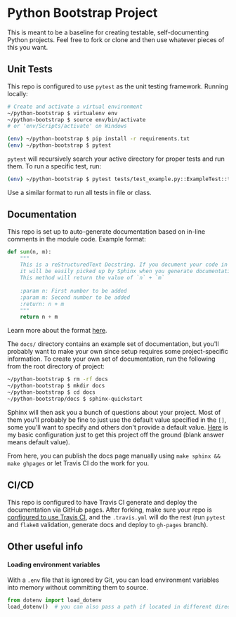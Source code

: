 # Python Bootstrap Project

This is meant to be a baseline for creating testable, self-documenting Python projects. Feel free to fork or clone and then use whatever pieces of this you want.

## Unit Tests

This repo is configured to use `pytest` as the unit testing framework. Running locally:

```bash
# Create and activate a virtual environment
~/python-bootstrap $ virtualenv env
~/python-bootstrap $ source env/bin/activate 
# or 'env/Scripts/activate' on Windows

(env) ~/python-bootstrap $ pip install -r requirements.txt
(env) ~/python-bootstrap $ pytest
```

`pytest` will recursively search your active directory for proper tests and run them. To run a specific test, run:
```bash
(env) ~/python-bootstrap $ pytest tests/test_example.py::ExampleTest::test_mock
```
Use a similar format to run all tests in file or class.

## Documentation

This repo is set up to auto-generate documentation based on in-line comments in the module code. Example format:

```python
def sum(n, m):
    """
    This is a reStructuredText Docstring. If you document your code in this format,
    it will be easily picked up by Sphinx when you generate documentation.
    This method will return the value of `n` + `m`
    
    :param n: First number to be added
    :param m: Second number to be added
    :return: n + m
    """
    return n + m
```

Learn more about the format [here](https://www.python.org/dev/peps/pep-0257/).

The `docs/` directory contains an example set of documentation, but you'll probably want to make your own since setup requires some project-specific information. To create your own set of documentation, run the following from the root directory of project:

```bash
~/python-bootstrap $ rm -rf docs
~/python-bootstrap $ mkdir docs
~/python-bootstrap $ cd docs
~/python-bootstrap/docs $ sphinx-quickstart
```
Sphinx will then ask you a bunch of questions about your project. Most of them you'll probably be fine to just use the default value specified in the `[]`, some you'll want to specify and others don't provide a default value. [Here](markdown/sphinx.md) is my basic configuration just to get this project off the ground (blank answer means default value).

From here, you can publish the docs page manually using `make sphinx && make ghpages` or let Travis CI do the work for you.

## CI/CD

This repo is configured to have Travis CI generate and deploy the documentation via GitHub pages. After forking, make sure your repo is [configured to use Travis CI](https://github.com/apps/travis-ci/installations/new), and the `.travis.yml` will do the rest (run `pytest` and `flake8` validation, generate docs and deploy to `gh-pages` branch).

## Other useful info

#### Loading environment variables

With a `.env` file that is ignored by Git, you can load environment variables into memory without committing them to source.

```python
from dotenv import load_dotenv
load_dotenv()  # you can also pass a path if located in different directory
```